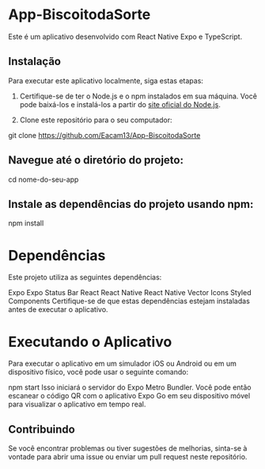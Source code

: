 # App-BiscoitodaSorte

Este é um aplicativo desenvolvido com React Native Expo e TypeScript.

## Instalação

Para executar este aplicativo localmente, siga estas etapas:

1. Certifique-se de ter o Node.js e o npm instalados em sua máquina. Você pode baixá-los e instalá-los a partir do [site oficial do Node.js](https://nodejs.org/).

2. Clone este repositório para o seu computador:

git clone  https://github.com/Eacam13/App-BiscoitodaSorte

## Navegue até o diretório do projeto:
cd nome-do-seu-app

## Instale as dependências do projeto usando npm:
npm install

# Dependências
Este projeto utiliza as seguintes dependências:

Expo
Expo Status Bar
React
React Native
React Native Vector Icons
Styled Components
Certifique-se de que estas dependências estejam instaladas antes de executar o aplicativo.

# Executando o Aplicativo
Para executar o aplicativo em um simulador iOS ou Android ou em um dispositivo físico, você pode usar o seguinte comando:

npm start
Isso iniciará o servidor do Expo Metro Bundler. Você pode então escanear o código QR com o aplicativo Expo Go em seu dispositivo móvel para visualizar o aplicativo em tempo real.

## Contribuindo
Se você encontrar problemas ou tiver sugestões de melhorias, sinta-se à vontade para abrir uma issue ou enviar um pull request neste repositório.
